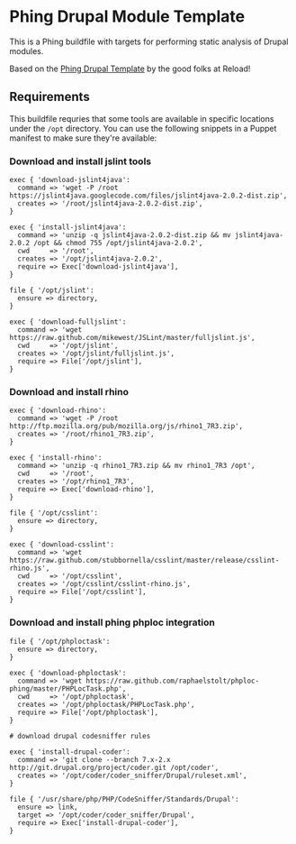 Phing Drupal Module Template
============================

This is a Phing buildfile with targets for performing static analysis of Drupal modules.

Based on the [Phing Drupal Template](https://github.com/reload/phing-drupal-template) by the good folks at Reload!

Requirements
------------

This buildfile requries that some tools are available in specific locations under the `/opt` directory. You can use the following snippets in a Puppet manifest to make sure they're available:

### Download and install jslint tools

    exec { 'download-jslint4java':
      command => 'wget -P /root https://jslint4java.googlecode.com/files/jslint4java-2.0.2-dist.zip',
      creates => '/root/jslint4java-2.0.2-dist.zip',
    }

    exec { 'install-jslint4java':
      command => 'unzip -q jslint4java-2.0.2-dist.zip && mv jslint4java-2.0.2 /opt && chmod 755 /opt/jslint4java-2.0.2',
      cwd     => '/root',
      creates => '/opt/jslint4java-2.0.2',
      require => Exec['download-jslint4java'],
    }

    file { '/opt/jslint':
      ensure => directory,
    }

    exec { 'download-fulljslint':
      command => 'wget https://raw.github.com/mikewest/JSLint/master/fulljslint.js',
      cwd     => '/opt/jslint',
      creates => '/opt/jslint/fulljslint.js',
      require => File['/opt/jslint'],
    }

### Download and install rhino

    exec { 'download-rhino':
      command => 'wget -P /root http://ftp.mozilla.org/pub/mozilla.org/js/rhino1_7R3.zip',
      creates => '/root/rhino1_7R3.zip',
    }

    exec { 'install-rhino':
      command => 'unzip -q rhino1_7R3.zip && mv rhino1_7R3 /opt',
      cwd     => '/root',
      creates => '/opt/rhino1_7R3',
      require => Exec['download-rhino'],
    }

    file { '/opt/csslint':
      ensure => directory,
    }

    exec { 'download-csslint':
      command => 'wget https://raw.github.com/stubbornella/csslint/master/release/csslint-rhino.js',
      cwd     => '/opt/csslint',
      creates => '/opt/csslint/csslint-rhino.js',
      require => File['/opt/csslint'],
    }

### Download and install phing phploc integration

    file { '/opt/phploctask':
      ensure => directory,
    }

    exec { 'download-phploctask':
      command => 'wget https://raw.github.com/raphaelstolt/phploc-phing/master/PHPLocTask.php',
      cwd     => '/opt/phploctask',
      creates => '/opt/phploctask/PHPLocTask.php',
      require => File['/opt/phploctask'],
    }

    # download drupal codesniffer rules

    exec { 'install-drupal-coder':
      command => 'git clone --branch 7.x-2.x http://git.drupal.org/project/coder.git /opt/coder',
      creates => '/opt/coder/coder_sniffer/Drupal/ruleset.xml',
    }

    file { '/usr/share/php/PHP/CodeSniffer/Standards/Drupal':
      ensure => link,
      target => '/opt/coder/coder_sniffer/Drupal',
      require => Exec['install-drupal-coder'],
    }
